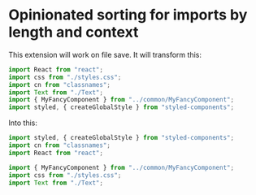 # Opinionated sorting for imports by length and context

This extension will work on file save.
It will transform this:

```js
import React from "react";
import css from "./styles.css";
import cn from "classnames";
import Text from "./Text";
import { MyFancyComponent } from "../common/MyFancyComponent";
import styled, { createGlobalStyle } from "styled-components";
```

Into this:

```js
import styled, { createGlobalStyle } from "styled-components";
import cn from "classnames";
import React from "react";

import { MyFancyComponent } from "../common/MyFancyComponent";
import css from "./styles.css";
import Text from "./Text";
```
